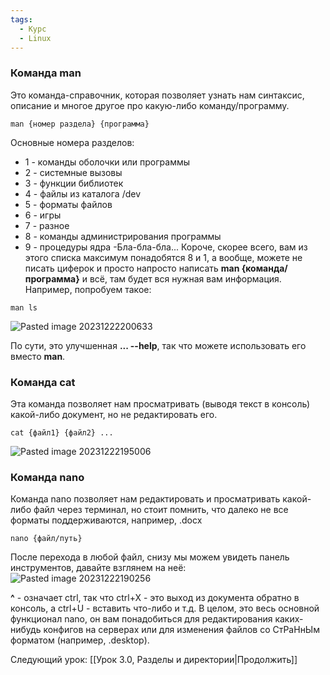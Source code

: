 ```yaml
---
tags:
  - Курс
  - Linux
---
```

### Команда man
Это команда-справочник, которая позволяет узнать нам синтаксис, описание и многое другое про какую-либо команду/программу.
```
man {номер раздела} {программа}
```
Основные номера разделов:
- 1 - команды оболочки или программы
- 2 - системные вызовы
- 3 - функции библиотек
- 4 - файлы из каталога /dev
- 5 - форматы файлов
- 6 - игры
- 7 - разное
- 8 - команды администрирования программы
- 9 - процедуры ядра
-Бла-бла-бла...
Короче, скорее всего, вам из этого списка максимум понадобятся 8 и 1, а вообще, можете не писать циферок и просто напросто написать **man {команда/программа}** и всё, там будет вся нужная вам информация. Например, попробуем такое:
```
man ls
```  
![Pasted image 20231222200633](https://github.com/NyashMan/LinuxBaseCourse/assets/1348639/b0a4170b-ed70-4d74-b93d-bbd68fa0f588)  

По сути, это улучшенная **... --help**, так что можете использовать его вместо **man**.
### Команда cat
Эта команда позволяет нам просматривать (выводя текст в консоль) какой-либо документ, но не редактировать его.
```
cat {файл1} {файл2} ...
```  
![Pasted image 20231222195006](https://github.com/NyashMan/LinuxBaseCourse/assets/1348639/d151d3f7-104e-4c84-848c-f9e6b734a6ca)  

### Команда nano
Команда nano позволяет нам редактировать и просматривать какой-либо файл через терминал, но стоит помнить, что далеко не все форматы поддерживаются, например, .docx
```
nano {файл/путь}
```
После перехода в любой файл, снизу мы можем увидеть панель инструментов, давайте взглянем на неё:  
![Pasted image 20231222190256](https://github.com/NyashMan/LinuxBaseCourse/assets/1348639/5573d077-b845-4e99-9c95-c9a70a1d4d36)  

**^** - означает ctrl, так что ctrl+X - это выход из документа обратно в консоль, а ctrl+U - вставить что-либо и т.д. В целом, это весь основной функционал nano, он вам понадобиться для редактирования каких-нибудь конфигов на серверах или для изменения файлов со СтРаНнЫм форматом (например, .desktop).

Следующий урок: [[Урок 3.0, Разделы и директории|Продолжить]]

